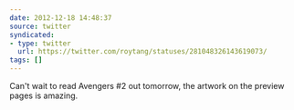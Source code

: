 ```yaml
---
date: 2012-12-18 14:48:37
source: twitter
syndicated:
- type: twitter
  url: https://twitter.com/roytang/statuses/281048326143619073/
tags: []
---
```


Can't wait to read Avengers #2 out tomorrow, the artwork on the preview pages is amazing.